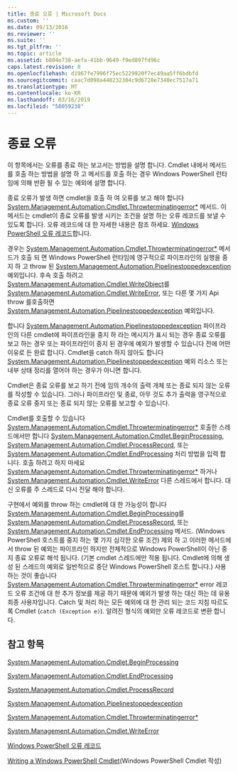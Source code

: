```yaml
---
title: 종료 오류 | Microsoft Docs
ms.custom: ''
ms.date: 09/13/2016
ms.reviewer: ''
ms.suite: ''
ms.tgt_pltfrm: ''
ms.topic: article
ms.assetid: b804e738-aefa-41bb-9649-f9ed897fd96c
caps.latest.revision: 8
ms.openlocfilehash: d1967fe7996f75ec5229920f7ec49aa5ff6bdbfd
ms.sourcegitcommit: caac7d098a448232304c9d6728e7340ec7517a71
ms.translationtype: MT
ms.contentlocale: ko-KR
ms.lasthandoff: 03/16/2019
ms.locfileid: "58059238"
---
```

# <a name="terminating-errors"></a>종료 오류

이 항목에서는 오류를 종료 하는 보고서는 방법을 설명 합니다. Cmdlet 내에서 메서드를 호출 하는 방법을 설명 하 고 메서드를 호출 하는 경우 Windows PowerShell 런타임에 의해 반환 될 수 있는 예외에 설명 합니다.

종료 오류가 발생 하면 cmdlet을 호출 하 여 오류를 보고 해야 합니다 [System.Management.Automation.Cmdlet.Throwterminatingerror*](/dotnet/api/System.Management.Automation.Cmdlet.ThrowTerminatingError) 메서드. 이 메서드는 cmdlet이 종료 오류를 발생 시키는 조건을 설명 하는 오류 레코드를 보낼 수 있도록 합니다. 오류 레코드에 대 한 자세한 내용은 참조 하세요. [Windows PowerShell 오류 레코드](./windows-powershell-error-records.md)합니다.

경우는 [System.Management.Automation.Cmdlet.Throwterminatingerror*](/dotnet/api/System.Management.Automation.Cmdlet.ThrowTerminatingError) 메서드가 호출 되 면 Windows PowerShell 런타임에 영구적으로 파이프라인의 실행을 중지 하 고 throw 된 [ System.Management.Automation.Pipelinestoppedexception](/dotnet/api/System.Management.Automation.PipelineStoppedException) 예외입니다. 후속 호출 하려고 [System.Management.Automation.Cmdlet.WriteObject](/dotnet/api/System.Management.Automation.Cmdlet.WriteObject)를 [System.Management.Automation.Cmdlet.WriteError](/dotnet/api/System.Management.Automation.Cmdlet.WriteError), 또는 다른 몇 가지 Api throw 를호출하면[ System.Management.Automation.Pipelinestoppedexception](/dotnet/api/System.Management.Automation.PipelineStoppedException) 예외입니다.

합니다 [System.Management.Automation.Pipelinestoppedexception](/dotnet/api/System.Management.Automation.PipelineStoppedException) 파이프라인의 다른 cmdlet에 파이프라인을 중지 하 라는 메시지가 표시 되는 경우 종료 오류를 보고 하는 경우 또는 파이프라인이 중지 된 경우에 예외가 발생할 수 있습니다 전에 어떤 이유로 든 완료 합니다. Cmdlet을 catch 하지 않아도 합니다 [System.Management.Automation.Pipelinestoppedexception](/dotnet/api/System.Management.Automation.PipelineStoppedException) 예외 리소스 또는 내부 상태 정리를 열어야 하는 경우가 아니면 합니다.

Cmdlet은 종료 오류를 보고 하기 전에 임의 개수의 출력 개체 또는 종료 되지 않는 오류를 작성할 수 있습니다. 그러나 파이프라인 및 종료, 아무 것도 추가 출력을 영구적으로 종료 오류 중지 또는 종료 되지 않는 오류를 보고할 수 있습니다.

Cmdlet를 호출할 수 있습니다 [System.Management.Automation.Cmdlet.Throwterminatingerror*](/dotnet/api/System.Management.Automation.Cmdlet.ThrowTerminatingError) 호출한 스레드에서만 합니다 [System.Management.Automation.Cmdlet.BeginProcessing](/dotnet/api/System.Management.Automation.Cmdlet.BeginProcessing), [ System.Management.Automation.Cmdlet.ProcessRecord](/dotnet/api/System.Management.Automation.Cmdlet.ProcessRecord), 또는 [System.Management.Automation.Cmdlet.EndProcessing](/dotnet/api/System.Management.Automation.Cmdlet.EndProcessing) 처리 방법을 입력 합니다. 호출 하려고 하지 마세요 [System.Management.Automation.Cmdlet.Throwterminatingerror*](/dotnet/api/System.Management.Automation.Cmdlet.ThrowTerminatingError) 하거나 [System.Management.Automation.Cmdlet.WriteError](/dotnet/api/System.Management.Automation.Cmdlet.WriteError) 다른 스레드에서 합니다. 대신 오류를 주 스레드로 다시 전달 해야 합니다.

구현에서 예외를 throw 하는 cmdlet에 대 한 가능성이 합니다 [System.Management.Automation.Cmdlet.BeginProcessing](/dotnet/api/System.Management.Automation.Cmdlet.BeginProcessing)를 [System.Management.Automation.Cmdlet.ProcessRecord](/dotnet/api/System.Management.Automation.Cmdlet.ProcessRecord), 또는 [System.Management.Automation.Cmdlet.EndProcessing](/dotnet/api/System.Management.Automation.Cmdlet.EndProcessing) 메서드. (Windows PowerShell 호스트를 중지 하는 몇 가지 심각한 오류 조건) 제외 하 고 이러한 메서드에서 throw 된 예외는 파이프라인 하지만 전체적으로 Windows PowerShell이 아닌 중지 종료 오류로 해석 됩니다. (기본 cmdlet 스레드에만 적용 됩니다. Cmdlet에 의해 생성 된 스레드의 예외로 일반적으로 중단 Windows PowerShell 호스트 합니다.) 사용 하는 것이 좋습니다 [System.Management.Automation.Cmdlet.Throwterminatingerror*](/dotnet/api/System.Management.Automation.Cmdlet.ThrowTerminatingError) error 레코드 오류 조건에 대 한 추가 정보를 제공 하기 때문에 예외가 발생 하는 대신 하는 데 유용 최종 사용자입니다. Catch 및 처리 하는 모든 예외에 대 한 관리 되는 코드 지침 따르도록 Cmdlet (`catch (Exception e)`). 알려진 형식의 예외만 오류 레코드로 변환 합니다.

## <a name="see-also"></a>참고 항목

[System.Management.Automation.Cmdlet.BeginProcessing](/dotnet/api/System.Management.Automation.Cmdlet.BeginProcessing)

[System.Management.Automation.Cmdlet.EndProcessing](/dotnet/api/System.Management.Automation.Cmdlet.EndProcessing)

[System.Management.Automation.Cmdlet.ProcessRecord](/dotnet/api/System.Management.Automation.Cmdlet.ProcessRecord)

[System.Management.Automation.Pipelinestoppedexception](/dotnet/api/System.Management.Automation.PipelineStoppedException)

[System.Management.Automation.Cmdlet.Throwterminatingerror*](/dotnet/api/System.Management.Automation.Cmdlet.ThrowTerminatingError)

[System.Management.Automation.Cmdlet.WriteError](/dotnet/api/System.Management.Automation.Cmdlet.WriteError)

[Windows PowerShell 오류 레코드](./windows-powershell-error-records.md)

[Writing a Windows PowerShell Cmdlet](./writing-a-windows-powershell-cmdlet.md)(Windows PowerShell Cmdlet 작성)
